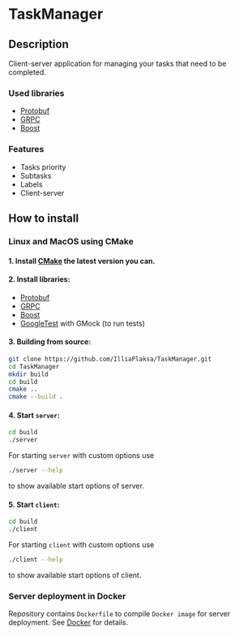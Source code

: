 # TaskManager

## Description
Client-server application for managing your tasks that need to be completed.
### Used libraries
- [Protobuf](https://github.com/protocolbuffers/protobuf)
- [GRPC](https://grpc.io)
- [Boost](https://www.boost.org)
### Features
- Tasks priority
- Subtasks
- Labels
- Client-server
## How to install
### Linux and MacOS using CMake
#### 1. Install [CMake](https://cmake.org) the latest version you can. 
#### 2. Install libraries:
- [Protobuf](https://github.com/protocolbuffers/protobuf)
- [GRPC](https://github.com/grpc/grpc)
- [Boost](https://www.boost.org)
- [GoogleTest](https://github.com/google/googletest) with GMock (to run tests)

#### 3. Building from source:
```bash
git clone https://github.com/IlliaPlaksa/TaskManager.git
cd TaskManager
mkdir build
cd build
cmake ..
cmake --build .
```
#### 4. Start `server`:
```bash
cd build
./server
```
For starting `server` with custom options use
```bash
./server --help
```
to show available start options of server.
#### 5. Start `client`:
```bash
cd build
./client
```
For starting `client` with custom options use
```bash
./client --help
```
to show available start options of client.

### Server deployment in Docker
Repository contains `Dockerfile` to compile `Docker image` for server deployment.
See [Docker](https://www.docker.com/) for details.